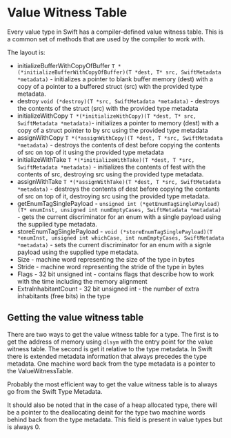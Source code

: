 # Value Witness Table

Every value type in Swift has a compiler-defined value witness table. This is a common set of methods that are used by the compiler to work with.

The layout is:

- initializeBufferWithCopyOfBuffer `T *(*initializeBufferWithCopyOfBuffer)(T *dest, T* src, SwiftMetadata *metadata)` - initializes a pointer to blank buffer memory (dest) with a copy of a pointer to a buffered struct (src) with the provided type metadata.
- destroy `void (*destroy)(T *src, SwiftMetadata *metadata)` - destroys the contents of the struct (src) with the provided type metadata
- initializeWithCopy `T *(*initializeWithCopy)(T *dest, T* src, SwiftMetadata *metadata)`- initializes a pointer to memory (dest) with a copy of a struct pointer to by src using the provided type metadata
- assignWithCopy `T *(*assignWithCopy)(T *dest, T *src, SwiftMetadata *metadata)` - destroys the contents of dest before copying the contents of src on top of it using the provided type metadata
- initializeWithTake `T *(*initializeWithTake)(T *dest, T *src, SwiftMetadata *metadata)` - initializes the contents of fest with the contents of src, destroying src using the provided type metadata.
- assignWithTake `T *(*assignWithTake)(T *dest, T *src, SwiftMetadata *metadata)` - destroys the contents of dest before copying the contants of src on top of it, destroying src using the provided type metadata.
- getEnumTagSinglePayload - `unsigned int (*getEnumTagSinglePayload)(T* enumInst, unsigned int numEmptyCases, SwiftMetadata *metadata)` - gets the current discriminator for an enum with a single payload using the supplied type metadata.
- storeEnumTagSinglePayload - `void (*storeEnumTagSinglePayload)(T *enumInst, unsigned int whichCase, int numEmptyCases, SwiftMetadata *metadata)` - sets the current discriminator for an enum with a signle payload using the supplied type metadata.
- Size - machine word representing the size of the type in bytes
- Stride - machine word representing the stride of the type in bytes
- Flags - 32 bit unsigned int - contains flags that describe how to work with the time including the memory alignment
- ExtraInhabitantCount - 32 bit unsigned int - the number of extra inhabitants (free bits) in the type

## Getting the value witness table

There are two ways to get the value witness table for a type. The first is to get the address of memory using `dlsym` with the entry point for the value witness table. The second is get it relative to the type metadata. In Swift there is extended metadata information that always precedes the type metadata. One machine word back from the type metadata is a pointer to the ValueWitnessTable.

Probably the most efficient way to get the value witness table is to always go from the Swift Type Metadata.

It should also be noted that in the case of a heap allocated type, there will be a pointer to the deallocating deinit for the type two machine words behind back from the type metadata. This field is present in value types but is always 0.
